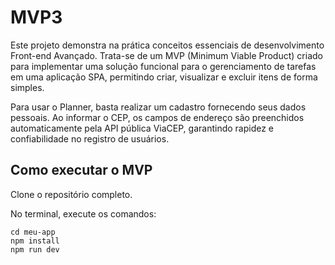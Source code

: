 # MVP3

Este projeto demonstra na prática conceitos essenciais de desenvolvimento Front-end Avançado. Trata-se de um MVP (Minimum Viable Product) criado para implementar uma solução funcional para o gerenciamento de tarefas em uma aplicação SPA, permitindo criar, visualizar e excluir itens de forma simples.

Para usar o Planner, basta realizar um cadastro fornecendo seus dados pessoais. Ao informar o CEP, os campos de endereço são preenchidos automaticamente pela API pública ViaCEP, garantindo rapidez e confiabilidade no registro de usuários.


## Como executar o MVP

Clone o repositório completo.

No terminal, execute os comandos:

```
cd meu-app
npm install
npm run dev
```
